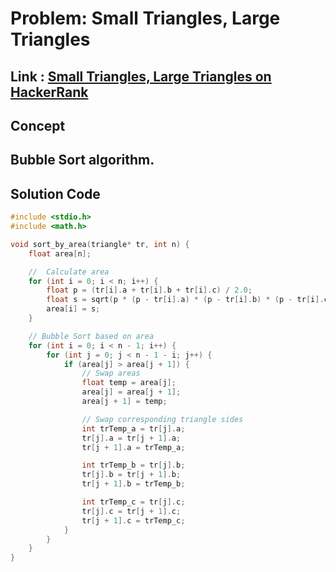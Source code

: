 # Problem: Small Triangles, Large Triangles

## Link : [Small Triangles, Large Triangles on HackerRank](https://www.hackerrank.com/challenges/small-triangles-large-triangles/problem?isFullScreen=true)

## Concept
**Bubble Sort** algorithm.  
---

## Solution Code

```c
#include <stdio.h>
#include <math.h>

void sort_by_area(triangle* tr, int n) {
    float area[n];

    //  Calculate area 
    for (int i = 0; i < n; i++) {
        float p = (tr[i].a + tr[i].b + tr[i].c) / 2.0;
        float s = sqrt(p * (p - tr[i].a) * (p - tr[i].b) * (p - tr[i].c));
        area[i] = s; 
    }

    // Bubble Sort based on area
    for (int i = 0; i < n - 1; i++) {
        for (int j = 0; j < n - 1 - i; j++) {
            if (area[j] > area[j + 1]) {
                // Swap areas
                float temp = area[j];
                area[j] = area[j + 1];
                area[j + 1] = temp;

                // Swap corresponding triangle sides
                int trTemp_a = tr[j].a;
                tr[j].a = tr[j + 1].a;
                tr[j + 1].a = trTemp_a;

                int trTemp_b = tr[j].b;
                tr[j].b = tr[j + 1].b;
                tr[j + 1].b = trTemp_b;

                int trTemp_c = tr[j].c;
                tr[j].c = tr[j + 1].c;
                tr[j + 1].c = trTemp_c;
            }
        }
    }
}
```
